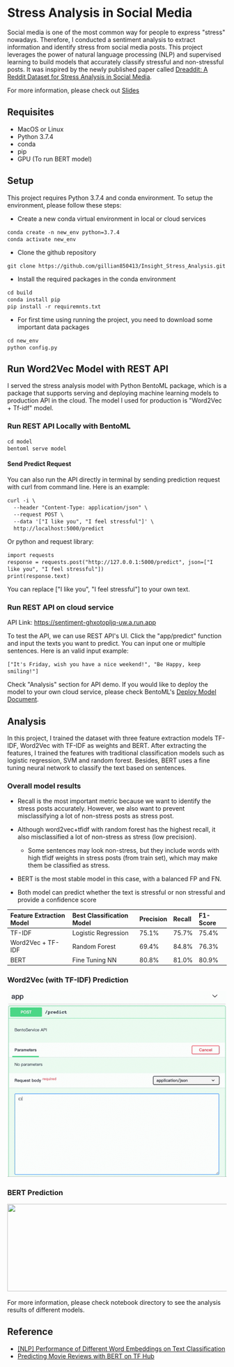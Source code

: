 # Stress Analysis in Social Media 
Social media is one of the most common way for people to express "stress" nowadays. Therefore, I conducted a sentiment 
analysis to extract information and identify stress from social media posts. This project leverages the power of 
natural language processing (NLP) and supervised learning to build models that accurately classify stressful and 
non-stressful posts. It was inspired by the newly published paper called
[Dreaddit: A Reddit Dataset for Stress Analysis in Social Media](https://arxiv.org/abs/1911.00133).

For more information, please check out [Slides](bit.ly/37WNKbu)

## Requisites
- MacOS or Linux
- Python 3.7.4
- conda 
- pip
- GPU (To run BERT model)

## Setup
This project requires Python 3.7.4 and conda environment. To setup the environment, please follow these steps:

- Create a new conda virtual environment in local or cloud services
```
conda create -n new_env python=3.7.4 
conda activate new_env 
```
- Clone the github repository
```
git clone https://github.com/gillian850413/Insight_Stress_Analysis.git
```
- Install the required packages in the conda environment
```
cd build
conda install pip
pip install -r requiremnts.txt
```
- For first time using running the project, you need to download some important data packages
```
cd new_env
python config.py
```

## Run Word2Vec Model with REST API
I served the stress analysis model with Python BentoML package, which is a package that supports serving and 
deploying machine learning models to production API in the cloud. The model I used for production is 
"Word2Vec + Tf-idf" model. 

### Run REST API Locally with BentoML
```
cd model
bentoml serve model
```

#### Send Predict Request
You can also run the API directly in terminal by sending prediction request with curl from command line. 
Here is an example:
```
curl -i \
  --header "Content-Type: application/json" \
  --request POST \
  --data '["I like you", "I feel stressful"]' \
  http://localhost:5000/predict
```
Or python and request library:
```
import requests
response = requests.post("http://127.0.0.1:5000/predict", json=["I like you", "I feel stressful"])
print(response.text)
```
You can replace ["I like you", "I feel stressful"] to your own text.

### Run REST API on cloud service
API Link: https://sentiment-ghxotopljq-uw.a.run.app

To test the API, we can use REST API's UI. Click the  "app/predict" function and input the texts you want to predict. 
You can input one or multiple sentences. Here is an valid input example:
```
["It's Friday, wish you have a nice weekend!", "Be Happy, keep smiling!"]
```
Check "Analysis" section for API demo. If you would like to deploy the model to your own cloud service, please check BentoML's 
[Deploy Model Document](https://docs.bentoml.org/en/latest/deployment/index.html).


## Analysis
In this project, I trained the dataset with three feature extraction models TF-IDF, Word2Vec with TF-IDF as weights and 
BERT. After extracting the features, I trained the features with traditional classification models such as logistic
regression, SVM and random forest. Besides, BERT uses a fine tuning neural network to classify the text based on sentences. 

### Overall model results
- Recall is the most important metric because we want to identify the stress posts accurately. However, we also want to prevent
misclassifying a lot of non-stress posts as stress post. 
- Although word2vec+tfidf with random forest has the highest recall, it also misclassified a lot of non-stress as stress 
(low precision). 
    - Some sentences may look non-stress, but they include words with high tfidf weights in stress posts (from train set),
    which may make them be classified as stress.
    
- BERT is the most stable model in this case, with a balanced FP and FN. 
- Both model can predict whether the text is stressful or non stressful and provide a confidence score

| Feature Extraction Model | Best Classification Model | Precision | Recall | F1-Score |
| :-------------    | :-------------  | :-------- |:-------| :------- |
| TF-IDF            | Logistic Regression         | 75.1%     | 75.7%  | 75.4%    |
| Word2Vec + TF-IDF | Random Forest   | 69.4%     | 84.8%  | 76.3%    |
| BERT              | Fine Tuning NN  | 80.8%     | 81.0%  | 80.9%    |

### Word2Vec (with TF-IDF) Prediction 
![API](img/rest_api.gif)

### BERT Prediction
<img src="https://github.com/gillian850413/Insight_Stress_Analysis/blob/master/img/bert_result.png" width="750" height="200" />

For more information, please check notebook directory to see the analysis results of different models.






## Reference
- [[NLP] Performance of Different Word Embeddings on Text Classification](https://towardsdatascience.com/nlp-performance-of-different-word-embeddings-on-text-classification-de648c6262b)
- [Predicting Movie Reviews with BERT on TF Hub](https://colab.research.google.com/github/google-research/bert/blob/master/predicting_movie_reviews_with_bert_on_tf_hub.ipynb)

